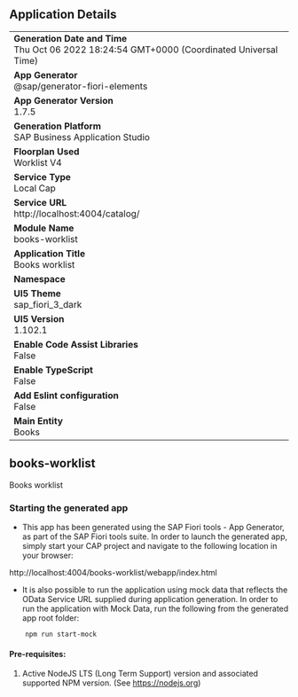 ## Application Details
|               |
| ------------- |
|**Generation Date and Time**<br>Thu Oct 06 2022 18:24:54 GMT+0000 (Coordinated Universal Time)|
|**App Generator**<br>@sap/generator-fiori-elements|
|**App Generator Version**<br>1.7.5|
|**Generation Platform**<br>SAP Business Application Studio|
|**Floorplan Used**<br>Worklist V4|
|**Service Type**<br>Local Cap|
|**Service URL**<br>http://localhost:4004/catalog/
|**Module Name**<br>books-worklist|
|**Application Title**<br>Books worklist|
|**Namespace**<br>|
|**UI5 Theme**<br>sap_fiori_3_dark|
|**UI5 Version**<br>1.102.1|
|**Enable Code Assist Libraries**<br>False|
|**Enable TypeScript**<br>False|
|**Add Eslint configuration**<br>False|
|**Main Entity**<br>Books|

## books-worklist

Books worklist

### Starting the generated app

-   This app has been generated using the SAP Fiori tools - App Generator, as part of the SAP Fiori tools suite.  In order to launch the generated app, simply start your CAP project and navigate to the following location in your browser:

http://localhost:4004/books-worklist/webapp/index.html

- It is also possible to run the application using mock data that reflects the OData Service URL supplied during application generation.  In order to run the application with Mock Data, run the following from the generated app root folder:

```
    npm run start-mock
```

#### Pre-requisites:

1. Active NodeJS LTS (Long Term Support) version and associated supported NPM version.  (See https://nodejs.org)


